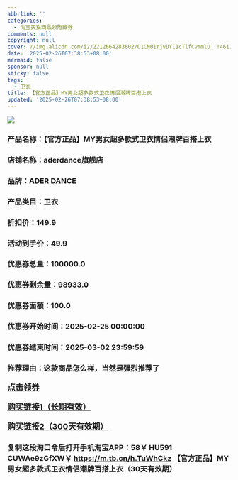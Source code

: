 ```yaml
---
abbrlink: ''
categories:
  - 淘宝天猫商品领隐藏券
comments: null
copyright: null
cover: //img.alicdn.com/i2/2212664283602/O1CN01rjvDYI1cTlfCvmmlU_!!4611686018427384274-0-item_pic.jpg
date: '2025-02-26T07:38:53+08:00'
mermaid: false
sponsor: null
sticky: false
tags:
  - 卫衣
title: 【官方正品】MY男女超多款式卫衣情侣潮牌百搭上衣
updated: '2025-02-26T07:38:53+08:00'
--- 
```


![](//img.alicdn.com/i2/2212664283602/O1CN01rjvDYI1cTlfCvmmlU_!!4611686018427384274-0-item_pic.jpg)

### 产品名称：【官方正品】MY男女超多款式卫衣情侣潮牌百搭上衣
### 店铺名称：aderdance旗舰店
### 品牌：ADER DANCE
### 产品类目：卫衣
### 折扣价：149.9
### 活动到手价：49.9
### 优惠券总量：100000.0
### 优惠券剩余量：98933.0
### 优惠券面额：100.0
### 优惠券开始时间：2025-02-25 00:00:00	
### 优惠券结束时间：2025-03-02 23:59:59	
### 推荐理由：这款商品怎么样，当然是强烈推荐了

<p style="font-size: 18px; font-weight: bold;">
  <a href="https://uland.taobao.com/coupon/edetail?e=YEnNd1KYkw%2BlhHvvyUNXZfh8CuWt5YH5OVuOuRD5gLJMmdsrkidbOWBzzpT26idJSU%2FEZO894AjIgB%2FAfN0RtgSXNwPDi3mCOI62vr1CBFAa0wGSApn%2BHJkZZn2mYMT22mwCY5fS7rVrTdT7cgXf6jgYSYpxmYtMmW8MANQNN4dGK7FTSL1b62sLw6HqmIR9P3ScgRrAeftzo2eSCalup%2FNfXInjPDC2dIIJ3uNXh6i%2FQvo9IsQr0Jn%2F69y19sy6DIdjawiQc38R%2BxmP1xMF4QTbxyOyx3oEd5jiJ7S89QuSp4j%2FMuzEyiExQN0hJSunyUxONJCwriltpzu%2Bfbn0bqJ7%2BkHL3AEW&traceId=21665f9817407225954674899d132c&union_lens=lensId%3AOPT%401740722606%40213117ee_0dd6_1954b271123_ad47%4001%40eyJmbG9vcklkIjo3MzM1NH0ie" target="_blank">点击领券</a>
</p>
<p style="font-size: 18px; font-weight: bold;">
  <a href="https://s.click.taobao.com/t?e=m%3D2%26s%3D55O9EMxDg1Vw4vFB6t2Z2ueEDrYVVa64K7Vc7tFgwiHjf2vlNIV67kyLuerTQxoGMlIj6E1wLr73ID%2FV1RqsF4wnCJeELi4I%2FIEn%2BS1IjHAB0ghlTd7WlZVm%2FOAUUFw71qrpxiwMoCNxc1AtbZGVS77iZdTybVoDOldY6snes%2FXNEPXytV9ALoS4zvCRUrquN8xUtHcnvsSZssjtRBo9xI%2BTDziVCb7aPJJbfIk0rygTwW3WiV6c6XgPyHUVm2Vymz%2FCGkMd6mRweiXfaVH60dSopZirJ9MMzsAzH1xYDH4SIz%2BVIb9tlGaurOjaoNOKWEbVj2YC4bnGJe8N%2FwNpGw%3D%3D" target="_blank">购买链接1（长期有效）</a>
</p>
<p style="font-size: 18px; font-weight: bold;">
  <a href="https://s.click.taobao.com/ZtEMRYs" target="_blank">购买链接2（300天有效期）</a>
</p>

### 复制这段淘口令后打开手机淘宝APP：58￥ HU591 CUWAe9zGfXW￥ https://m.tb.cn/h.TuWhCkz  【官方正品】MY男女超多款式卫衣情侣潮牌百搭上衣（30天有效期）

